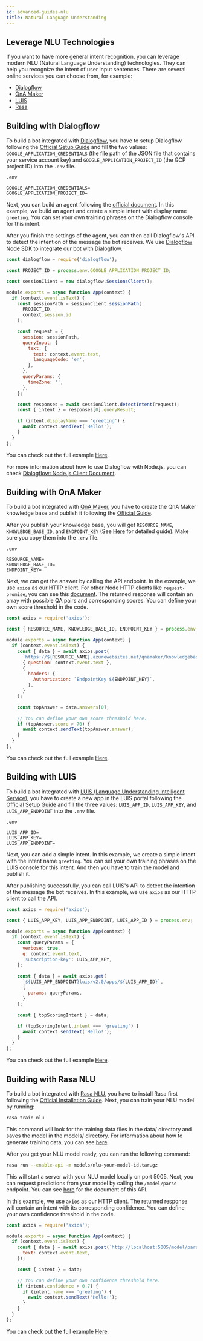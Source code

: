 ```yaml
---
id: advanced-guides-nlu
title: Natural Language Understanding
---
```


## Leverage NLU Technologies

If you want to have more general intent recognition, you can leverage modern NLU (Natural Language Understanding) technologies. They can help you recognize the intent of user input sentences. There are several online services you can choose from, for example:

- [Dialogflow](advanced-guides-nlu.md#building-with-dialogflow)
- [QnA Maker](advanced-guides-nlu.md#building-with-qna-maker)
- [LUIS](advanced-guides-nlu.md#building-with-luis)
- [Rasa](advanced-guides-nlu.md#building-with-rasa-nlu)

## Building with Dialogflow

To build a bot integrated with [Dialogflow](https://dialogflow.com/), you have to setup Dialogflow following the [Official Setup Guide](https://cloud.google.com/dialogflow/docs/quick/setup) and fill the two values: `GOOGLE_APPLICATION_CREDENTIALS` (the file path of the JSON file that contains your service account key) and `GOOGLE_APPLICATION_PROJECT_ID` (the GCP project ID) into the `.env` file.

`.env`

```
GOOGLE_APPLICATION_CREDENTIALS=
GOOGLE_APPLICATION_PROJECT_ID=
```

Next, you can build an agent following the [official document](https://cloud.google.com/dialogflow/docs/quick/build-agent). In this example, we build an agent and create a simple intent with display name `greeting`. You can set your own training phrases on the Dialogflow console for this intent.

After you finish the settings of the agent, you can then call Dialogflow's API to detect the intention of the message the bot receives. We use [Dialogflow Node SDK](https://github.com/googleapis/nodejs-dialogflow) to integrate our bot with Dialogflow.

```js
const dialogflow = require('dialogflow');

const PROJECT_ID = process.env.GOOGLE_APPLICATION_PROJECT_ID;

const sessionClient = new dialogflow.SessionsClient();

module.exports = async function App(context) {
  if (context.event.isText) {
    const sessionPath = sessionClient.sessionPath(
      PROJECT_ID,
      context.session.id
    );

    const request = {
      session: sessionPath,
      queryInput: {
        text: {
          text: context.event.text,
          languageCode: 'en',
        },
      },
      queryParams: {
        timeZone: '',
      },
    };

    const responses = await sessionClient.detectIntent(request);
    const { intent } = responses[0].queryResult;

    if (intent.displayName === 'greeting') {
      await context.sendText('Hello!');
    }
  }
};
```

You can check out the full example [Here](https://github.com/Yoctol/bottender/tree/master/examples/with-dialogflow).

For more information about how to use Dialogflow with Node.js, you can check [Dialogflow: Node.js Client Document](https://googleapis.dev/nodejs/dialogflow/latest/index.html).

## Building with QnA Maker

To build a bot integrated with [QnA Maker](https://www.qnamaker.ai/), you have to create the QnA Maker knowledge base and publish it following the [Official Guide](https://docs.microsoft.com/en-us/azure/cognitive-services/qnamaker/quickstarts/create-publish-knowledge-base).

After you publish your knowledge base, you will get `RESOURCE_NAME`, `KNOWLEDGE_BASE_ID`, and `ENDPOINT_KEY` (See [Here](https://docs.microsoft.com/en-us/azure/cognitive-services/qnamaker/quickstarts/get-answer-from-knowledge-base-using-url-tool?pivots=url-test-tool-postman) for detailed guide). Make sure you copy them into the `.env` file.

`.env`

```
RESOURCE_NAME=
KNOWLEDGE_BASE_ID=
ENDPOINT_KEY=
```

Next, we can get the answer by calling the API endpoint. In the example, we use `axios` as our HTTP client. For other Node HTTP clients like `request-promise`, you can see this [document](https://docs.microsoft.com/en-us/azure/cognitive-services/qnamaker/quickstarts/get-answer-from-knowledge-base-nodejs). The returned response will contain an array with possible QA pairs and corresponding scores. You can define your own score threshold in the code.

```js
const axios = require('axios');

const { RESOURCE_NAME, KNOWLEDGE_BASE_ID, ENDPOINT_KEY } = process.env;

module.exports = async function App(context) {
  if (context.event.isText) {
    const { data } = await axios.post(
      `https://${RESOURCE_NAME}.azurewebsites.net/qnamaker/knowledgebases/${KNOWLEDGE_BASE_ID}/generateAnswer`,
      { question: context.event.text },
      {
        headers: {
          Authorization: `EndpointKey ${ENDPOINT_KEY}`,
        },
      }
    );

    const topAnswer = data.answers[0];

    // You can define your own score threshold here.
    if (topAnswer.score > 70) {
      await context.sendText(topAnswer.answer);
    }
  }
};
```

You can check out the full example [Here](https://github.com/Yoctol/bottender/tree/master/examples/with-qna-maker).

## Building with LUIS

To build a bot integrated with [LUIS (Language Understanding Intelligent Service)](https://luis.ai/), you have to create a new app in the LUIS portal following the [Official Setup Guide](https://docs.microsoft.com/en-us/azure/cognitive-services/LUIS/get-started-portal-build-app) and fill the three values: `LUIS_APP_ID`, `LUIS_APP_KEY`, and `LUIS_APP_ENDPOINT` into the `.env` file.

`.env`

```
LUIS_APP_ID=
LUIS_APP_KEY=
LUIS_APP_ENDPOINT=
```

Next, you can add a simple intent. In this example, we create a simple intent with the intent name `greeting`. You can set your own training phrases on the LUIS console for this intent. And then you have to train the model and publish it.

After publishing successfully, you can call LUIS's API to detect the intention of the message the bot receives. In this example, we use `axios` as our HTTP client to call the API.

```js
const axios = require('axios');

const { LUIS_APP_KEY, LUIS_APP_ENDPOINT, LUIS_APP_ID } = process.env;

module.exports = async function App(context) {
  if (context.event.isText) {
    const queryParams = {
      verbose: true,
      q: context.event.text,
      'subscription-key': LUIS_APP_KEY,
    };

    const { data } = await axios.get(
      `${LUIS_APP_ENDPOINT}luis/v2.0/apps/${LUIS_APP_ID}`,
      {
        params: queryParams,
      }
    );

    const { topScoringIntent } = data;

    if (topScoringIntent.intent === 'greeting') {
      await context.sendText('Hello!');
    }
  }
};
```

You can check out the full example [Here](https://github.com/Yoctol/bottender/tree/master/examples/with-luis.ai).

## Building with Rasa NLU

To build a bot integrated with [Rasa NLU](https://rasa.com/docs/rasa/nlu/about/), you have to install Rasa first following the [Official Installation Guide](https://rasa.com/docs/rasa/user-guide/installation/). Next, you can train your NLU model by running:

```sh
rasa train nlu
```

This command will look for the training data files in the data/ directory and saves the model in the models/ directory. For information about how to generate training data, you can see [here](https://rasa.com/docs/rasa/nlu/training-data-format/).

After you get your NLU model ready, you can run the following command:

```sh
rasa run --enable-api -m models/nlu-your-model-id.tar.gz
```

This will start a server with your NLU model locally on port 5005. Next, you can request predictions from your model by calling the `/model/parse` endpoint. You can see [here](https://rasa.com/docs/rasa/api/http-api/#operation/parseModelMessage) for the document of this API.

In this example, we use `axios` as our HTTP client. The returned response will contain an intent with its corresponding confidence. You can define your own confidence threshold in the code.

```js
const axios = require('axios');

module.exports = async function App(context) {
  if (context.event.isText) {
    const { data } = await axios.post(`http://localhost:5005/model/parse`, {
      text: context.event.text,
    });

    const { intent } = data;

    // You can define your own confidence threshold here.
    if (intent.confidence > 0.7) {
      if (intent.name === 'greeting') {
        await context.sendText('Hello!');
      }
    }
  }
};
```

You can check out the full example [Here](https://github.com/Yoctol/bottender/tree/master/examples/with-rasa).

